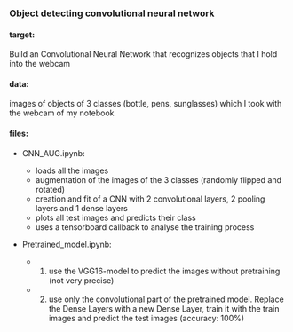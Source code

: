 ### Object detecting convolutional neural network

#### target:
Build an Convolutional Neural Network that recognizes objects that I hold into the webcam

#### data: 
images of objects of 3 classes (bottle, pens, sunglasses) which I took with the webcam of my notebook

#### files:
- CNN_AUG.ipynb: 
    - loads all the images 
    - augmentation of the images of the 3 classes (randomly flipped and rotated)
    - creation and fit of a CNN with 2 convolutional layers, 2 pooling layers and 1 dense layers
    - plots all test images and predicts their class
    - uses a tensorboard callback to analyse the training process

- Pretrained_model.ipynb:
    - 1. use the VGG16-model to predict the images without pretraining (not very precise)
    - 2. use only the convolutional part of the pretrained model. Replace the Dense Layers with 
         a new Dense Layer, train it with the train images and predict the test images (accuracy: 100%)